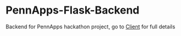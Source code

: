 # PennApps-Flask-Backend
Backend for PennApps hackathon project, go to [Client](https://github.com/shaziwnl/pennapps-cl-final) for full details
